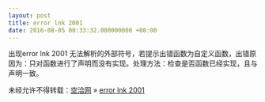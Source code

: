 ```yaml
---
layout: post
title: error lnk 2001
date: 2016-08-05 00:33:32.000000000 +08:00
---
```


出现error lnk 2001 无法解析的外部符号，若提示出错函数为自定义函数，出错原因为：只对函数进行了声明而没有实现。处理方法：检查是否函数已经实现，且与声明一致。

未经允许不得转载：[空洽网](http://kongqia.com) » [error lnk 2001](http://kongqia.com/33722.html)


